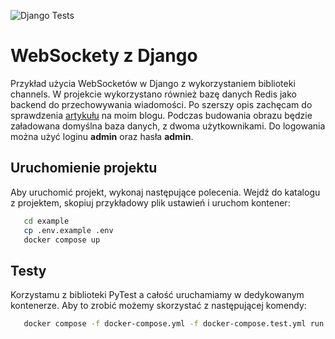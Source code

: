 ![Django Tests](https://github.com/01miru/example/actions/workflows/tests.yml/badge.svg)

WebSockety z Django
===
Przykład użycia WebSocketów w Django z wykorzystaniem biblioteki channels. W projekcie wykorzystano również bazę danych Redis jako backend do przechowywania wiadomości.
Po szerszy opis zachęcam do sprawdzenia [artykułu](https://pyjournal.pl/django-channels-i-websockety/) na moim blogu.
Podczas budowania obrazu będzie załadowana domyślna baza danych, z dwoma użytkownikami. Do logowania można użyć loginu **admin** oraz hasła **admin**.

Uruchomienie projektu
---
Aby uruchomić projekt, wykonaj następujące polecenia. Wejdź do katalogu z projektem, skopiuj przykładowy plik ustawień i uruchom kontener:

```bash
   cd example
   cp .env.example .env
   docker compose up
```

Testy
---
Korzystamu z biblioteki PyTest a całość uruchamiamy w dedykowanym kontenerze. Aby to zrobić możemy skorzystać z następującej komendy:


```bash
   docker compose -f docker-compose.yml -f docker-compose.test.yml run --rm test
```

